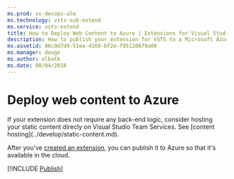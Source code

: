 ```yaml
---
ms.prod: vs-devops-alm
ms.technology: vsts-sub-extend
ms.service: vsts-extend
title: How to Deploy Web Content to Azure | Extensions for Visual Studio Team Services
description: How to publish your extension for VSTS to a Microsoft Azure web site.
ms.assetid: 86c9d7d9-51ea-4169-bf2e-f95138679a00
ms.manager: douge
ms.author: elbatk
ms.date: 08/04/2016
---
```


# Deploy web content to Azure

<div class="alert alert-info">
	If your extension does not require any back-end logic, consider hosting your static content direcly on Visual Studio Team Services. See [content hosting](../develop/static-content.md).
</div>

After you've [created an extension](../get-started/node.md), you can publish it to Azure so that it's available in the cloud.

[!INCLUDE [Publish](../_shared/procedures/publish-azure.md)]
